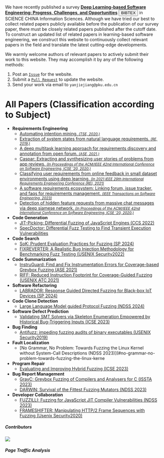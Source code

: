 
We have recently published a survey **[Deep Learning-based Software Engineering: Progress, Challenges, and Opportunities](https://www.sciengine.com/SCIS/doi/10.1007/s11432-023-4127-5)** <button onclick="document.getElementById('hidden-text').style.display='block'">
BIBTEX</button> in SCIENCE CHINA Information Sciences. Although we have tried our best to collect related papers publicly available before the publication of our survey paper, there must be closely related papers published after the cutoff date. To construct an updated list of related papers in learning-based software engineering, we construct this website to continuously collect relevant papers in the field and translate the latest cutting-edge developments. 

<div id="hidden-text" style="display:none;">
@article{:/publisher/Science China Press/journal/SCIENCE CHINA Information Sciences///10.1007/s11432-023-4127-5,
  author = "Xiangping CHEN,Xing HU,Yuan HUANG,He JIANG,Weixing JI,Yanjie JIANG,Yanyan JIANG,Bo LIU,Hui LIU,Xiaochen LI,Xiaoli LIAN,Guozhu MENG,Xin PENG0,Hailong SUN,Lin SHI,Bo WANG,Chong WANG0,Jiayi WANG,Tiantian WANG,Jifeng XUAN,Xin XIA,Yibiao YANG,Yixin YANG,Li ZHANG,Yuming ZHOU,Lu ZHANG",
  title = "Deep Learning-based Software Engineering: Progress, Challenges, and Opportunities∗",
  journal = "SCIENCE CHINA Information Sciences",
 pages = "-",
  url = "http://www.sciengine.com/publisher/Science China Press/journal/SCIENCE CHINA Information Sciences///10.1007/s11432-023-4127-5,
  doi = "https://doi.org/10.1007/s11432-023-4127-5"
</div> 

We warmly welcome authors of relevant papers to actively submit their work to this website. They may accomplish it by any of the following methods:
1. Post an [`Issue`](https://github.com/jiangyanjie/DeepLearningBasedSoftwareEngineeringPaper/issues) for the website.
2. Submit a [`Pull Request`](https://github.com/jiangyanjie/DeepLearningBasedSoftwareEngineeringPaper/pulls) to update the website.
3. Send your work via email to `yanjiejiang@pku.edu.cn`

# All Papers (Classification according to Subject)

- **Requirements Engineering**
    - [Automating intention mining. <small>*(TSE, 2020.)*</small>](https://ieeexplore.ieee.org/abstract/document/8493285)
    - [Extraction of system states from natural language requirements. <small>*(RE, 2019.)*</small>](https://ieeexplore.ieee.org/abstract/document/8920516)
    - [A deep multitask learning approach for requirements discovery and annotation from open forum. <small>*(ASE, 2021.)*</small>](https://dl.acm.org/doi/abs/10.1145/3324884.3416627)
    - [Caspar: Extracting and synthesizing user stories of problems from app reviews. <small>*(In Proceedings of the ACM/IEEE 42nd International Conference on Software Engineering, ICSE ’20, 2020.)*</small>](https://dl.acm.org/doi/abs/10.1145/3377811.3380924)
    - [Classifying user requirements from online feedback in small dataset environments using deep learning. <small>*(In 2021 IEEE 29th International Requirements Engineering Conference (RE), 2021)*</small>](https://ieeexplore.ieee.org/abstract/document/9604705)
    - [A software requirements ecosystem: Linking forum, issue tracker, and faqs for requirements management. <small>*(IEEE Transactions on Software Engineering, 2023)*</small>](https://ieeexplore.ieee.org/abstract/document/9940985)
    - [Detection of hidden feature requests from massive chat messages via deep siamese network.  <small>*(In Proceedings of the ACM/IEEE 42nd International Conference on
    Software Engineering, ICSE ’20, 2020.)*</small>](https://dl.acm.org/doi/abs/10.1145/3377811.3380356)
- **Code Generation**
    - [JIT-Picking: Differential Fuzzing of JavaScript Engines (CCS 2022)](#jit-picking-differential-fuzzing-of-javascript-engines-ccs-2022)
    - [SpecDoctor: Differential Fuzz Testing to Find Transient Execution Vulnerabilities](#specdoctor-differential-fuzz-testing-to-find-transient-execution-vulnerabilities)
- **Code Search**
    - [SoK: Prudent Evaluation Practices for Fuzzing (SP 2024)](https://www.computer.org/csdl/proceedings-article/sp/2024/313000a137/1Ub23V26Svm)
    - [FIXREVERTER: A Realistic Bug Injection Methodology for Benchmarking Fuzz Testing (USENIX Security2022)](#fixreverter-a-realistic-bug-injection-methodology-for-benchmarking-fuzz-testing-usenix-security2022)
- **Code Summarization**
    - [InstruGuard: Find and Fix Instrumentation Errors for Coverage-based Greybox Fuzzing (ASE 2021)](#instruguard-find-and-fix-instrumentation-errors-for-coverage-based-greybox-fuzzing-ase-2021)
    - [RIFF: Reduced Instruction Footprint for Coverage-Guided Fuzzing (USENIX ATC 2021)](#riff-reduced-instruction-footprint-for-coverage-guided-fuzzing-usenix-atc-2021)
- **Software Refactoring**
    - [LABRADOR: Response Guided Directed Fuzzing for Black-box IoT Devices (SP 2024)](https://www.computer.org/csdl/proceedings-article/sp/2024/313000a127/1Ub23HQTJ1C)
- **Code Clone Detection**
    - [Large Language Model guided Protocol Fuzzing (NDSS 2024)](#large-language-model-guided-protocol-fuzzing-ndss-2024)
- **Software Defect Prediction**
    - [Validating SMT Solvers via Skeleton Enumeration Empowered by Historical Bug-Triggering Inputs (ICSE 2023)](#validating-smt-solvers-via-skeleton-enumeration-empowered-by-historical-bug-triggering-inputs-icse-2023)
- **Bug Finding**
    - [Antifuzz: impeding fuzzing audits of binary executables (USENIX Security2019)](#antifuzz-impeding-fuzzing-audits-of-binary-executables-usenix-security2019)
- **Fault Localization**
    - [No Grammar, No Problem: Towards Fuzzing the Linux Kernel without System-Call Descriptions (NDSS 2023)](#no-grammar-no-problem-towards-fuzzing-the-linux-kerne
- **Program Repair**
    - [Evaluating and Improving Hybrid Fuzzing (ICSE 2023)](#evaluating-and-improving-hybrid-fuzzing-icse-2023)
- **Bug Report Management**
    - [GrayC: Greybox Fuzzing of Compilers and Analysers for C (ISSTA 2023)](#grayc-greybox-fuzzing-of-compilers-and-analysers-for-c-issta-2023)
    - [DARWIN: Survival of the Fittest Fuzzing Mutators (NDSS 2023)](#darwin-survival-of-the-fittest-fuzzing-mutators-ndss-2023)
- **Developer Collaboration**
    - [FUZZILLI: Fuzzing for JavaScript JIT Compiler Vulnerabilities (NDSS 2023)](#fuzzilli-fuzzing-for-javascript-jit-compiler-vulnerabilities-ndss-2023)
    - [FRAMESHIFTER: Manipulating HTTP/2 Frame Sequences with Fuzzing (Usenix Security2020)](#frameshifter-manipulating-http2-frame-sequences-with-fuzzing-usenix-security2020)


##### Contributors

<a href="https://github.com/jiangyanjie/DeepLearningBasedSoftwareEngineeringPaper/graphs/contributors">
  <img src="https://contrib.rocks/image?repo=jiangyanjie/DeepLearningBasedSoftwareEngineeringPaper" />
</a>

##### Page Traffic Analysis

<script type="text/javascript" id="clustrmaps" src="//clustrmaps.com/map_v2.js?d=2d7u2ZCPpVQzQCoG1ZldNQ5G4vtpNX6j3I1FR6dwzEk&cl=ffffff&w=a"></script>


